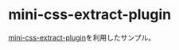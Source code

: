 # mini-css-extract-plugin

[mini-css-extract-plugin](https://github.com/webpack-contrib/mini-css-extract-plugin)を利用したサンプル。
